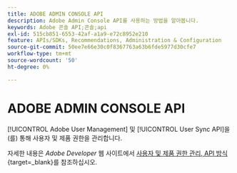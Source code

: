 ```yaml
---
title: ADOBE ADMIN CONSOLE API
description: Adobe Admin Console API를 사용하는 방법을 알아봅니다.
keywords: Adobe 콘솔 API;콘솔;api
exl-id: 515cb851-6553-42af-a1a9-e72c8952e210
feature: APIs/SDKs, Recommendations, Administration & Configuration
source-git-commit: 50ee7e66e30c0f8367763a63b6fde5977d30cfe7
workflow-type: tm+mt
source-wordcount: '50'
ht-degree: 0%

---
```


# ADOBE ADMIN CONSOLE API

[!UICONTROL Adobe User Management] 및 [!UICONTROL User Sync API]을(를) 통해 사용자 및 제품 권한을 관리합니다.

자세한 내용은 *Adobe Developer* 웹 사이트에서 [사용자 및 제품 권한 관리, API 방식](https://developer.adobe.com/umapi/){target=_blank}를 참조하십시오.
